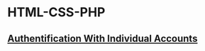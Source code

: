 # HTML-CSS-PHP
[Authentification With Individual Accounts](https://github.com/Zlatko33Kamenov/HTML-CSS-PHP/tree/main/Authentification%20system)
---------------------------------------------------------------------------------
